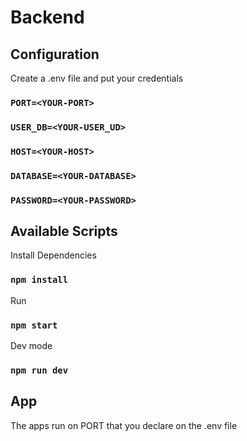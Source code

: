# Backend


## Configuration
Create a .env file and put your credentials
### `PORT=<YOUR-PORT>`
### `USER_DB=<YOUR-USER_UD>`
### `HOST=<YOUR-HOST>`
### `DATABASE=<YOUR-DATABASE>`
### `PASSWORD=<YOUR-PASSWORD>`

## Available Scripts

Install Dependencies
### `npm install`

Run
### `npm start`

Dev mode
### `npm run dev`


## App
The apps run on PORT that you declare on the .env file



